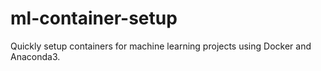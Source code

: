 # ml-container-setup
Quickly setup containers for machine learning projects using Docker and Anaconda3.  
